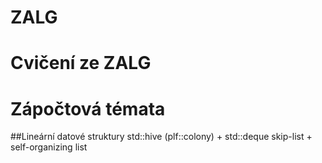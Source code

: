 # ZALG
Cvičení ze ZALG
==============

Zápočtová témata 
==============

##Lineární datové struktury
std::hive (plf::colony) + std::deque
skip-list + self-organizing list

